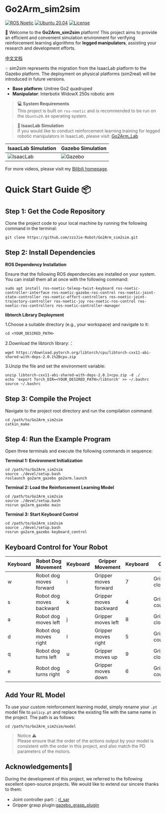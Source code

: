 # Go2Arm_sim2sim
[![ROS Noetic](https://img.shields.io/badge/ros-noetic-brightgreen.svg?logo=ros)](https://wiki.ros.org/noetic)
[![Ubuntu 20.04](https://img.shields.io/badge/Ubuntu-20.04-blue.svg?logo=ubuntu)](https://ubuntu.com/)
[![License](https://img.shields.io/badge/license-Apache2.0-yellow.svg?logo=apache)](https://opensource.org/license/apache-2-0)

🚀 Welcome to the **Go2Arm_sim2sim** platform! This project aims to provide an efficient and convenient simulation environment for verifying reinforcement learning algorithms for **legged manipulators**, assisting your research and development efforts.

[中文文档](https://github.com/zzzJie-Robot/Go2Arm_sim2sim/blob/main/README_CN.md "中文文档")

💡 sim2sim represents the migration from the IsaacLab platform to the Gazebo platform. The deployment on physical platforms (sim2real) will be introduced in future versions.

- **Base platform**: Unitree Go2 quadruped
- **Manipulator**: Interbotix WidowX 250s robotic arm

>**💻 System Requirements**  
>This project is built on `ros-noetic` and is recommended to be run on the `Ubuntu20.04` operating system.

>**📢 IsaacLab Simulation**  
>If you would like to conduct reinforcement learning training for legged robotic manipulators in IsaacLab, please visit:
>[Go2Arm_Lab](https://github.com/zzzJie-Robot/Go2Arm_Lab)

| IsaacLab Simulation | Gazebo Simulation |
|--------------------|-------------------|
| ![IsaacLab](https://github.com/zzzJie-Robot/Go2Arm_Lab/raw/main/video/IsaacLab.gif) | ![Gazebo](https://github.com/zzzJie-Robot/Go2Arm_Lab/raw/main/video/Gazebo.gif) |

For more videos, please visit my [Bilibili homepage](https://space.bilibili.com/400627082?spm_id_from=333.1007.0.0).

# Quick Start Guide 📦
## Step 1: Get the Code Repository
Clone the project code to your local machine by running the following command in the terminal:  
```
git clone https://github.com/zzzJie-Robot/Go2Arm_sim2sim.git
```

## Step 2: Install Dependencies
**ROS Dependency Installation**

Ensure that the following ROS dependencies are installed on your system. You can install them all at once with the following command:
```
sudo apt install ros-noetic-teleop-twist-keyboard ros-noetic-controller-interface ros-noetic-gazebo-ros-control ros-noetic-joint-state-controller ros-noetic-effort-controllers ros-noetic-joint-trajectory-controller ros-noetic-joy ros-noetic-ros-control ros-noetic-ros-controllers ros-noetic-controller-manager
```
**libtorch Library Deployment**

1.Choose a suitable directory (e.g., your workspace) and navigate to it:
```
cd <YOUR_DESIRED_PATH>
```
2.Download the libtorch library:：
```
wget https://download.pytorch.org/libtorch/cpu/libtorch-cxx11-abi-shared-with-deps-2.0.1%2Bcpu.zip
```
3.Unzip the file and set the environment variable:
```
unzip libtorch-cxx11-abi-shared-with-deps-2.0.1+cpu.zip -d ./
echo 'export Torch_DIR=<YOUR_DESIRED_PATH>/libtorch' >> ~/.bashrc
source ~/.bashrc
```

## Step 3: Compile the Project
Navigate to the project root directory and run the compilation command:

```
cd /path/to/Go2Arm_sim2sim
catkin_make
```

## Step 4: Run the Example Program
Open three terminals and execute the following commands in sequence:

**Terminal 1: Environment Initialization**
```
cd /path/to/Go2Arm_sim2sim
source ./devel/setup.bash
roslaunch go2arm_gazebo go2arm.launch
```
**Terminal 2: Load the Reinforcement Learning Model**
```
cd /path/to/Go2Arm_sim2sim
source ./devel/setup.bash
rosrun go2arm_gazebo main
```
**Terminal 3: Start Keyboard Control**
```
cd /path/to/Go2Arm_sim2sim
source ./devel/setup.bash
rosrun go2arm_gazebo keyboard_control
```

## Keyboard Control for Your Robot

| Keyboard | Robot Dog Movement       | Keyboard | Gripper Movement       | Keyboard | Gripper Pose                     | Keyboard | Gripper Action   |
| -------- | ------------------------ | -------- | ---------------------- | -------- | -------------------------------- | -------- | ---------------- |
| w        | Robot dog moves forward  | i        | Gripper moves forward  | 7        | Gripper rolls clockwise          | 1        | Gripper grips    |
| s        | Robot dog moves backward | k        | Gripper moves backward | 4        | Gripper rolls counterclockwise   | 2        | Gripper releases |
| a        | Robot dog moves left     | j        | Gripper moves left     | 8        | Gripper pitches clockwise        |          |                  |
| d        | Robot dog moves right    | l        | Gripper moves right    | 5        | Gripper pitches counterclockwise |          |                  |
| q        | Robot dog turns left     | u        | Gripper moves up       | 9        | Gripper yaws clockwise           |          |                  |
| e        | Robot dog turns right    | o        | Gripper moves down     | 6        | Gripper yaws counterclockwise    |          |                  |



## Add Your RL Model
To use your custom reinforcement learning model, simply rename your `.pt` model file to `policy.pt` and replace the existing file with the same name in the project. The path is as follows:
```
cd /path/to/Go2Arm_sim2sim/model
```

>Notice ⚠️  
>Please ensure that the order of the actions output by your model is consistent with the order in this project, and also match the PD parameters of the motors.

## Acknowledgements🙏
During the development of this project, we referred to the following excellent open-source projects. We would like to extend our sincere thanks to them:
- Joint controller part:：[rl_sar](https://github.com/fan-ziqi/rl_sar)
- Gripper grasp plugin:[gazebo_grasp_plugin](https://github.com/JenniferBuehler/gazebo-pkgs)

